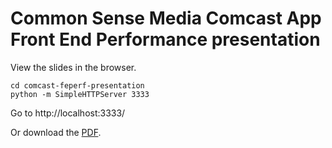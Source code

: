 # Common Sense Media Comcast App Front End Performance presentation

View the slides in the browser.
```
cd comcast-feperf-presentation
python -m SimpleHTTPServer 3333
```
Go to http://localhost:3333/

Or download the [PDF](https://github.com/pxwise/comcast-feperf-presentation/raw/master/Front-End-Performance-in-the-Comcast-App.pdf).

